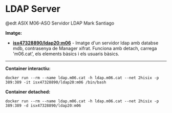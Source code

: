 # LDAP Server
@edt ASIX M06-ASO
Servidor LDAP
Mark Santiago

**Imatge:**

* **[isx47328890/ldap20:m06]** - Imatge d'un servidor ldap amb databse mdb, contrasenya de Manager xifrat. Funciona amb detach, carrega 'm06.cat', els elements bàsics i els usuaris bàsics.

---

**Container interactiu:**
```
docker run --rm --name ldap.m06.cat -h ldap.m06.cat --net 2hisix -p 389:389 -it isx47328890/ldap20:m06 /bin/bash
```

**Container detached:**
```
docker run --rm --name ldap.m06.cat -h ldap.m06.cat --net 2hisix -p 389:389 -d isx47328890/ldap20:m06
```

[isx47328890/ldap20:m06]: https://hub.docker.com/layers/isx47328890/ldap20/m06/images/sha256-faa224c1d7fc4b91cf9ac835c753d4a460980af32bf387908078c50f96ddd77a?context=explore